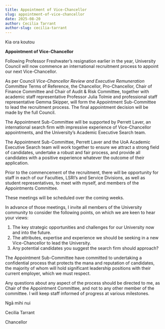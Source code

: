 ```yaml
---
title: Appointment of Vice-Chancellor
slug: appointment-of-vice-chancellor
date: 2025-08-20
author: Cecilia Tarrant
author-slug: cecilia-tarrant
---
```



Kia ora koutou

**Appointment of Vice-Chancellor**

Following Professor Freshwater’s resignation earlier in the year, University Council will now commence an international recruitment process to appoint our next Vice-Chancellor.

As per Council _Vice-Chancellor Review and Executive Remuneration Committee_ Terms of Reference, the Chancellor, Pro-Chancellor, Chair of Finance Committee and Chair of Audit & Risk Committee, together with academic staff representative Professor Julia Tolmie and professional staff representative Gemma Skipper, will form the Appointment Sub-Committee to lead the recruitment process. The final appointment decision will be made by the full Council.

The Appointment Sub-Committee will be supported by Perrett Laver, an international search firm with impressive experience of Vice-Chancellor appointments, and the University’s Academic Executive Search team.

The Appointment Sub-Committee, Perrett Laver and the UoA Academic Executive Search team will work together to ensure we attract a strong field of candidates, undertake a robust and fair process, and provide all candidates with a positive experience whatever the outcome of their application.

Prior to the commencement of the recruitment, there will be opportunity for staff in each of our Faculties, LSRI’s and Service Divisions, as well as student representatives, to meet with myself, and members of the Appointments Committee.

These meetings will be scheduled over the coming weeks.

In advance of those meetings, I invite all members of the University community to consider the following points, on which we are keen to hear your views:

1. The key strategic opportunities and challenges for our University now and into the future.
2. The attributes, expertise and experience we should be seeking in a new Vice-Chancellor to lead the University.
3. Any potential candidates you suggest the search firm should approach?

The Appointment Sub-Committee have committed to undertaking a confidential process that protects the mana and reputation of candidates, the majority of whom will hold significant leadership positions with their current employer, which we must respect.

Any questions about any aspect of the process should be directed to me, as Chair of the Appointment Committee, and not to any other member of the committee. I will keep staff informed of progress at various milestones.

Ngā mihi nui

Cecilia Tarrant

Chancellor